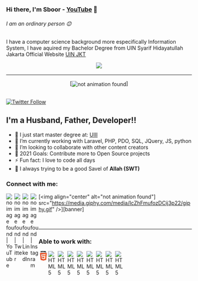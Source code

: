 ### Hi there, I'm Sboor - [YouTube][youtube] 👋
###### I am an ordinary person 😊
<span>
  <p>
      I have a computer science background more especifically Information System, I have aquired my Bachelor Degree from  UIN Syarif Hidayatullah Jakarta Official           Website <a href="[https://www.uinjkt.ac.id/]" target="blank">UIN JKT</a>
     
  </p>
  </span>


<div id="header" align="center">
  <img src="https://media.giphy.com/media/M9gbBd9nbDrOTu1Mqx/giphy.gif" width="100"/>
</div>

<hr id="header" align="center">
  <div id="header" align="center">
        [<img align="center" alt="not animation found"] src="https://media.giphy.com/media/IcZhFmufozDCij3p22/giphy.gif" width="400" hight="150"/>]
 </div>

<br>

[![Twitter Follow](https://img.shields.io/twitter/follow/SaboorJanHamedi?color=1DA1F2&logo=twitter&style=for-the-badge)](https://twitter.com/SaboorJanHamedi)


## I'm a Husband, Father, Developer!!


- 🔭 I just start master degree at: [UIII][website]
- 🌱 I’m currently working with Laravel, PHP, PDO, SQL, JQuery, JS, python
- 👯 I’m looking to collaborate with other content creators
- 🥅 2021 Goals: Contribute more to Open Source projects
- ⚡ Fun fact: I love to code all days
- 🤲 I always trying to be a good Savel of **Allah (SWT)**

### Connect with me:
[<img align="left" alt="no image found | YouTube"    width="22px" src="https://cdn.jsdelivr.net/npm/simple-icons@v3/icons/youtube.svg" />][youtube]
[<img align="left" alt="no image found | Twitter"    width="22px" src="https://cdn.jsdelivr.net/npm/simple-icons@v3/icons/twitter.svg" />][twitter]
[<img align="left" alt="no image found | LinkedIn"   width="22px" src="https://cdn.jsdelivr.net/npm/simple-icons@v3/icons/linkedin.svg" />][linkedin]
[<img align="left" alt="no image found | Instagram"  width="22px" src="https://cdn.jsdelivr.net/npm/simple-icons@v3/icons/instagram.svg" />][instagram]
[<img align="center" alt="not animation found"] src="https://media.giphy.com/media/IcZhFmufozDCij3p22/giphy.gif" />][banner]

<br />
<hr />

### Able to work with:
[<img align="left" alt="HTML5" width="26px" src="https://raw.githubusercontent.com/github/explore/80688e429a7d4ef2fca1e82350fe8e3517d3494d/topics/html/html.png" />][HTML]
[<img align="left" alt="HTML5" width="26px" src="https://user-images.githubusercontent.com/37004821/132941682-3b544b07-3f7c-481c-9284-bd1364f8a20a.png" />][css]
[<img align="left" alt="HTML5" width="26px" src="https://user-images.githubusercontent.com/37004821/132941604-7823d86e-5c68-433b-b1c0-042b49089cf7.png" />][laravel]
[<img align="left" alt="HTML5" width="26px" src="https://user-images.githubusercontent.com/37004821/132941707-3dae440f-dd47-4854-b5ca-300e139c006c.png" />][php]
[<img align="left" alt="HTML5" width="26px" src="https://user-images.githubusercontent.com/37004821/132941756-2535d689-bc82-471b-90f8-d95869c7faef.png" />][js]
[<img align="left" alt="HTML5" width="26px" src="https://icon-library.com/images/jquery-icon-png/jquery-icon-png-7.jpg" />][jquery]
[<img align="left" alt="HTML5" width="26px" src="https://www.mysql.com/common/logos/logo-mysql-170x115.png" />][mysql]
[<img align="left" alt="HTML5" width="26px" src="https://user-images.githubusercontent.com/37004821/132941866-3cba3e72-777d-44ea-b591-e17def955344.png" />][sql]
[<img align="left" alt="HTML5" width="26px" src="https://user-images.githubusercontent.com/37004821/132941920-711b23b2-2f5b-41d4-b9c8-e2e7078f9607.png" />][python]





[website]: https://uiii.ac.id/
[course]: http://vsCodeHero.com
[twitter]: https://twitter.com/SaboorJanHamedi
[youtube]: https://www.youtube.com/channel/UC3IpKT--89eZFoELNkXrghQ
[instagram]: https://www.instagram.com/hamedisaboor/
[linkedin]: https://www.linkedin.com/in/saboor-hamedi-51a167158/
[HTML]: https://www.w3schools.com/html/html_intro.asp
[css]: https://devdocs.io/css/
[laravel]: https://laravel.com/
[php]: https://www.php.net/docs.php
[js]: https://developer.mozilla.org/en-US/docs/Web/JavaScript
[jquery]: https://api.jquery.com/
[mysql]: https://dev.mysql.com/doc/
[sql]: https://docs.microsoft.com/en-us/sql/?view=sql-server-ver15
[python]: https://docs.python.org/3/
[website]: https://www.uinjkt.ac.id/

